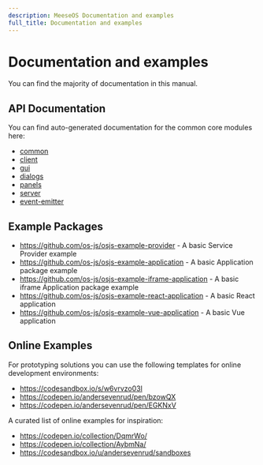 ```yaml
---
description: MeeseOS Documentation and examples
full_title: Documentation and examples
---
```


# Documentation and examples

You can find the majority of documentation in this manual.

## API Documentation

You can find auto-generated documentation for the common core modules here:

* [common](https://meese-enterprises.github.io/meeseOS-manual/api/common/)
* [client](https://meese-enterprises.github.io/meeseOS-manual/api/client/)
* [gui](https://meese-enterprises.github.io/meeseOS-manual/api/gui/)
* [dialogs](https://meese-enterprises.github.io/meeseOS-manual/api/dialogs/)
* [panels](https://meese-enterprises.github.io/meeseOS-manual/api/panels/)
* [server](https://meese-enterprises.github.io/meeseOS-manual/api/server/)
* [event-emitter](https://meese-enterprises.github.io/meeseOS-manual/api/event-emitter/)

## Example Packages

* https://github.com/os-js/osjs-example-provider - A basic Service Provider example
* https://github.com/os-js/osjs-example-application - A basic Application package example
* https://github.com/os-js/osjs-example-iframe-application - A basic iframe Application package example
* https://github.com/os-js/osjs-example-react-application - A basic React application
* https://github.com/os-js/osjs-example-vue-application - A basic Vue application

## Online Examples

For prototyping solutions you can use the following templates for online development environments:

* https://codesandbox.io/s/w6vrvzo03l
* https://codepen.io/andersevenrud/pen/bzowQX
* https://codepen.io/andersevenrud/pen/EGKNxV

A curated list of online examples for inspiration:

* https://codepen.io/collection/DqmrWo/
* https://codepen.io/collection/AybmNa/
* https://codesandbox.io/u/andersevenrud/sandboxes
